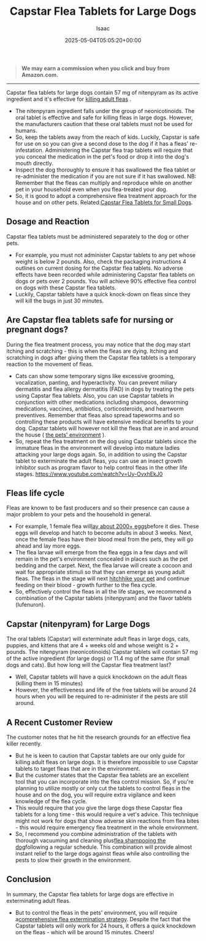 ﻿---
author: Isaac
layout: post
title: "Capstar Flea Tablets\_for Large Dogs"
date: '2025-05-04T05:05:20+00:00'
categories:
- Fleas
- Product Reviews
tags: []
slug: /capstar-flea-tablets-for-large-dogs/
lastmod: 2025-05-07T12:21:26+03:00
---
> **We may earn a commission when you click and buy from Amazon.com.**
>

---
Capstar flea tablets for large dogs contain 57 mg of nitenpyram as its active ingredient and it's effective for
[killing adult fleas](https://pestpolicy.com/how-to-kill-fleas-on-dogs-naturally-safe-and-fast/)
.
- The nitenpyram ingredient falls under the group of neonicotinoids.
The oral tablet is effective and safe for killing fleas in large dogs.
However, the manufacturers caution that these oral tablets must not be used for humans.
- So, keep the tablets away from the reach of kids.
Luckily, Capstar is safe for use on so you can give a second dose to the dog if it has a fleas' re-infestation.
Administering the Capstar flea trap tablets will require that you conceal the medication in the pet's food or drop it into the dog's mouth directly.
- Inspect the dog thoroughly to ensure it has swallowed the flea tablet or re-administer the medication if you are not sure if it has swallowed.
NB: Remember that the fleas can multiply and reproduce while on another pet in your household even when you flea-treated your dog.
- So, it is good to adopt a comprehensive flea treatment approach for the house and on other pets. Related:[Capstar Flea Tablets for Small Dogs](https://pestpolicy.com/capstar-flea-tablets-for-small-dogs/).
## Dosage and Reaction
Capstar flea tablets must be administered separately to the dog or other pets.
- For example, you must not administer Capstar tablets to any pet whose weight is below 2 pounds.
Also, check the packaging instructions 4 outlines on current dosing for the Capstar flea tablets.
No adverse effects have been recorded while administering Capstar flea tablets on dogs or pets over 2 pounds.
You will achieve 90% effective flea control on dogs with these Capstar flea tablets.
- Luckily, Capstar tablets have a quick knock-down on fleas since they will kill the bugs in just 30 minutes.
## Are Capstar flea tablets safe for nursing or pregnant dogs?
During the flea treatment process, you may notice that the dog may start itching and scratching - this is when the fleas are dying.
Itching and scratching in dogs after giving them the Capstar flea tablets is a temporary reaction to the movement of fleas.
- Cats can show some temporary signs like excessive grooming, vocalization, panting, and hyperactivity.
You can prevent miliary dermatitis and flea allergy dermatitis (FAD) in dogs by treating the pets using Capstar flea tablets.
Also, you can use Capstar tablets in conjunction with other medications including shampoos, deworming medications, vaccines, antibiotics, corticosteroids, and heartworm preventives.
Remember that fleas also spread tapeworms and so controlling these products will have extensive medical benefits to your dog.
Capstar tablets will however not kill the fleas that are in and around the house (
[the pets' environment](https://pestpolicy.com/dog-has-fleas-and-sleeps-in-my-bed/)
).
- So, repeat the flea treatment on the dog using Capstar tablets since the immature fleas in the environment will develop into mature ladies attacking your large dogs again.
So, in addition to using the Capstar tablet to exterminate the adult fleas, you can use an insect growth inhibitor such as program flavor to help control fleas in the other life stages.
https://www.youtube.com/watch?v=Uy-OvxhEkJ0
## Fleas life cycle
Fleas are known to be fast producers and so their presence can cause a major problem to your pets and the household in general.
- For example, 1 female flea will[lay about 2000+ eggs](https://pestpolicy.com/what-do-flea-eggs-look-like-on-a-dog/)before it dies.
These eggs will develop and hatch to become adults in about 3 weeks. Next, once the female fleas have their blood meal from the pets, they will go ahead and lay more eggs.
- The flea larvae will emerge from the flea eggs in a few days and will remain in the pet's environment concealed in places such as the pet bedding and the carpet.
Next, the flea larvae will create a cocoon and wait for appropriate stimuli so that they can emerge as young adult fleas.
The fleas in the stage will next
[hitchhike your pet](https://pestpolicy.com/how-did-my-dog-get-fleas/)
and continue feeding on their blood - growth further to the flea cycle.
- So, effectively control the fleas in all the life stages, we recommend a combination of the Capstar tablets (nitenpyram) and the flavor tablets (lufenuron).
## Capstar (nitenpyram) for Large Dogs
The oral tablets (Capstar) will exterminate adult fleas in large dogs, cats, puppies, and kittens that are 4 + weeks old and whose weight is 2 + pounds.
The nitenpyram (neonicotinoids) Capstar tablets will contain 57 mg of the active ingredient (for large dogs) or 11.4 mg of the same (for small dogs and cats).
But how long will the Capstar flea treatment last?
- Well, Capstar tablets will have a quick knockdown on the adult fleas (killing them in 15 minutes)
- However, the effectiveness and life of the free tablets will be around 24 hours when you will be required to re-administer if the pests are still around.
## A Recent Customer Review
The customer notes that he hit the research grounds for an effective flea killer recently.
- But he is keen to caution that Capstar tablets are our only guide for killing adult fleas on large dogs.
It is therefore impossible to use Capstar tablets to target fleas that are in the environment.
- But the customer states that the Capstar flea tablets are an excellent tool that you can incorporate into the flea control mission.
So, if you're planning to utilize mostly or only cut the tablets to control fleas in the house and on the dog, you will require extra vigilance and keen knowledge of the flea cycle.
- This would require that you give the large dogs these Capstar flea tablets for a long time - this would require a vet's advice.
This technique might not work for dogs that show adverse skin reactions from flea bites - this would require emergency flea treatment in the whole environment.
- So, I recommend you combine administration of the tablets with thorough vacuuming and cleaning plus[flea shampooing the dog](https://pestpolicy.com/best-flea-shampoo-for-dogs/)following a regular schedule.
This combination will provide almost instant relief to the large dogs against fleas while also controlling the pests to slow their growth in the environment.
## Conclusion
In summary, the Capstar flea tablets for large dogs are effective in exterminating adult fleas.
- But to control the fleas in the pets' environment, you will require a[comprehensive flea extermination strategy](https://pestpolicy.com/best-flea-treatment-for-dogs/).
Despite the fact that the Capstar tablets will only work for 24 hours, it offers a quick knockdown on the fleas - which will be around 15 minutes.
Cheers!
